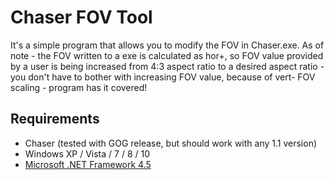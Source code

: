 Chaser FOV Tool
============
It's a simple program that allows you to modify the FOV in Chaser.exe. As of note - the FOV written to a exe is calculated as hor+, so FOV value provided by a user is being increased from 4:3 aspect ratio to a desired aspect ratio - you don't have to bother with increasing FOV value, because of vert- FOV scaling - program has it covered!

Requirements
-------
* Chaser (tested with GOG release, but should work with any 1.1 version)
* Windows XP / Vista / 7 / 8 / 10
* [Microsoft .NET Framework 4.5](https://www.microsoft.com/en-US/download/details.aspx?id=17851)